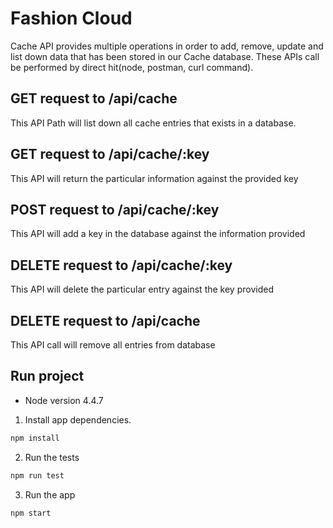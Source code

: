 # Fashion Cloud

Cache API provides multiple operations in order to add, remove, update and list down data that has been stored in our Cache database. These APIs call be performed by direct hit(node, postman, curl command).

## GET request to /api/cache

This API Path will list down all cache entries that exists in a database.

## GET request to /api/cache/:key

This API will return the particular information against the provided key

## POST request to /api/cache/:key

This API will add a key in the database against the information provided

## DELETE request to /api/cache/:key

This API will delete the particular entry against the key provided

## DELETE request to /api/cache

This API call will remove all entries from database

## Run project

* Node version 4.4.7

1) Install app dependencies.
```javascript
npm install
```

2) Run the tests
```javascript
npm run test
```

3) Run the app
```javascript
npm start
```
